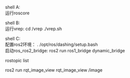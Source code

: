 shell A:  
运行roscore

shell B:  
运行vrep: cd /vrep   ./vrep.sh

shell C:  
配置ros2环境： . /opt/ros/dashing/setup.bash  
启动ros_ros2_bridge: ros2 run ros1_bridge dynamic_bridge

rostopic list

ros2 run rqt_image_view rqt_image_view /image